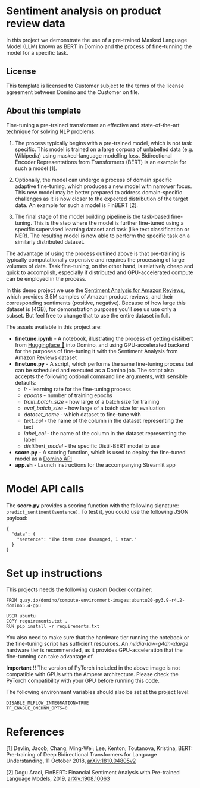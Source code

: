 # Sentiment analysis on product review data

In this project we demonstrate the use of a pre-trained Masked Language Model (LLM) known as BERT in Domino and the process of fine-tunning the model for a specific task.

## License
This template is licensed to Customer subject to the terms of the license agreement between Domino and the Customer on file.

## About this template

Fine-tuning a pre-trained transformer an effective and state-of-the-art technique for solving NLP problems.

1. The process typically begins with a pre-trained model, which is not task specific. This model is trained on a large corpora of unlabelled data (e.g. Wikipedia) using masked-language modelling loss. Bidirectional Encoder Representations from Transformers (BERT) is an example for such a model [1].

2. Optionally, the model can undergo a process of domain specific adaptive fine-tuning, which produces a new model with narrower focus. This new model may be better prepared to address domain-specific challenges as it is now closer to the expected distribution of the target data. An example for such a model is FinBERT [2].

3. The final stage of the model building pipeline is the task-based fine-tuning. This is the step where the model is further fine-tuned using a specific supervised learning dataset and task (like text classification or NER). The resulting model is now able to perform the specific task on a similarly distributed dataset.

The advantage of using the process outlined above is that pre-training is typically computationally expensive and requires the processing of large volumes of data. Task fine-tuning, on the other hand, is relatively cheap and quick to accomplish, especially if distributed and GPU-accelerated compute can be employed in the process.

In this demo project we use the [Sentiment Analysis for Amazon Reviews](https://huggingface.co/datasets/amazon_polarity), which provides 3.5M samples of Amazon product reviews, and their corresponding sentiments (positive, negative). Because of how large this dataset is (4GB), for demonstration purposes you'll see us use only a subset. 
But feel free to change that to use the entire dataset in full.

The assets available in this project are:

* **finetune.ipynb** - A notebook, illustrating the process of getting distilbert from [Huggingface 🤗](https://huggingface.co/distilbert-base-uncased) into Domino, and using GPU-accelerated backend for the purposes of fine-tuning it with the Sentiment Analysis from Amazon Reviews dataset
* **finetune.py** - A script, which performs the same fine-tuning process but can be scheduled and executed as a Domino job. The script also accepts the following optional command line arguments, with sensible defaults:
    * *lr* - learning rate for the fine-tuning process
    * *epochs* - number of training epochs
    * *train_batch_size* - how large of a batch size for training 
    * *eval_batch_size* - how large of a batch size for evaluation 
    * *dataset_name* - which dataset to fine-tune with 
    * *text_col* - the name of the column in the dataset representing the text 
    * *label_col* - the name of the column in the dataset representing the label 
    * *distilbert_model* - the specific Distil-BERT model to use 
* **score.py** - A scoring function, which is used to deploy the fine-tuned model as a [Domino API](https://docs.dominodatalab.com/en/latest/user_guide/8dbc91/host-models-as-rest-apis/)
* **app.sh** - Launch instructions for the accompanying Streamlit app

# Model API calls

The **score.py** provides a scoring function with the following signature: `predict_sentiment(sentence)`. To test it, you could use the following JSON payload:

```
{
  "data": {
    "sentence": "The item came damanged, 1 star."
  }
}
```

# Set up instructions

This projects needs the following custom Docker container:

```
FROM quay.io/domino/compute-environment-images:ubuntu20-py3.9-r4.2-domino5.4-gpu

USER ubuntu
COPY requirements.txt .
RUN pip install -r requirements.txt
```

You also need to make sure that the hardware tier running the notebook or the fine-tuning script has sufficient resources. An *nvidia-low-g4dn-xlarge* hardware tier is recommended, as it provides GPU-acceleration that the fine-tunning can take advantage of.

**Important !!** The version of PyTorch included in the above image is not compatible with GPUs with the Ampere architecture. Please check the PyTorch compatibility with your GPU before running this code. 

The following environment variables should also be set at the project level:

```
DISABLE_MLFLOW_INTEGRATION=TRUE	
TF_ENABLE_ONEDNN_OPTS=0
```

# References

[1] Devlin, Jacob; Chang, Ming-Wei; Lee, Kenton; Toutanova, Kristina, BERT: Pre-training of Deep Bidirectional Transformers for Language Understanding, 11 October 2018, [arXiv:1810.04805v2](https://arxiv.org/abs/1810.04805)

[2] Dogu Araci, FinBERT: Financial Sentiment Analysis with Pre-trained Language Models, 2019, [arXiv:1908.10063](http://arxiv.org/abs/1908.10063)
